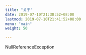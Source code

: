```yaml
---
title: "关于"
date: 2019-07-10T21:38:52+08:00
lastmod: 2019-07-10T21:41:52+08:00
menu: "main"
weight: 50

---
```


NullReferenceException

